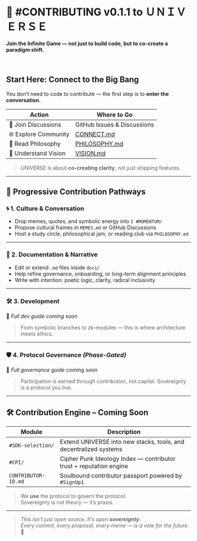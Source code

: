 # 🤝 #CONTRIBUTING v0.1.1 to ＵＮＩＶＥＲＳＥ  
**Join the Infinite Game — not just to build code, but to co-create a paradigm shift.**

<br>

## Start Here: Connect to the Big Bang

You don’t need to code to contribute — the first step is to **enter the conversation.**

| Action                | Where to Go                                  |
|-----------------------|----------------------------------------------|
| 💬 Join Discussions   | GitHub Issues & Discussions                  |
| 🌐 Explore Community  | [CONNECT.md](docs/CONNECT.md)                |
| 🧠 Read Philosophy    | [PHILOSOPHY.md](docs/PHILOSOPHY.md)          |
| 📜 Understand Vision  | [VISION.md](docs/VISION.md)                  |

> UNIVERSE is about **co-creating clarity**, not just shipping features.

---

## 🧭 Progressive Contribution Pathways

### 🌀 1. Culture & Conversation  
- Drop memes, quotes, and symbolic energy into `1 #MOMENTUM/`  
- Propose cultural frames in `MEMES.md` or GitHub Discussions  
- Host a study circle, philosophical jam, or reading club via `PHILOSOPHY.md`

---

### 📜 2. Documentation & Narrative  
- Edit or extend `.md` files inside `docs/`  
- Help refine governance, onboarding, or long-term alignment principles  
- Write with intention: poetic logic, clarity, radical inclusivity  

---

### 🛠 3. Development  
🔧 *Full dev guide coming soon*  
> From symbolic branches to zk-modules — this is where architecture meets ethics.

---

### 🛡 4. Protocol Governance *(Phase-Gated)*  
🧬 *Full governance guide coming soon*  
> Participation is earned through contribution, not capital. Sovereignty is a protocol you live.

---

## 🛠 Contribution Engine – Coming Soon

| Module                | Description                                                        |
|-----------------------|--------------------------------------------------------------------|
| `#SDK-selection/`     | Extend UNIVERSE into new stacks, tools, and decentralized systems  |
| `#CPI/`               | Cipher Punk Ideology Index — contributor trust + reputation engine |
| `CONTRIBUTOR-ID.md`   | Soulbound contributor passport powered by `#SignUp1`               |

> We **use** the protocol to govern the protocol.  
> Sovereignty is not theory — it’s praxis.  

---
 
> _This isn’t just open source. It’s open **sovereignty**._  
> _Every commit, every proposal, every meme — is a vote for the future._ 🌌
